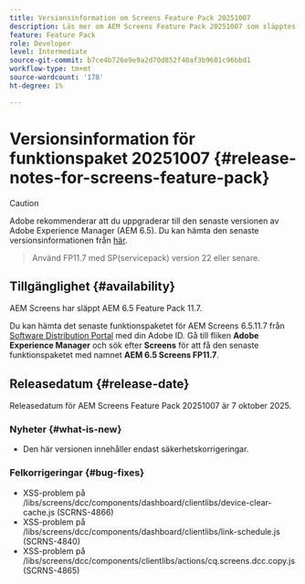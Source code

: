 ```yaml
---
title: Versionsinformation om Screens Feature Pack 20251007
description: Läs mer om AEM Screens Feature Pack 20251007 som släpptes 7 oktober 2025.
feature: Feature Pack
role: Developer
level: Intermediate
source-git-commit: b7ce4b726e9e9a2d70d852f40af3b9681c96bbd1
workflow-type: tm+mt
source-wordcount: '178'
ht-degree: 1%

---
```


# Versionsinformation för funktionspaket 20251007 {#release-notes-for-screens-feature-pack}

>[!CAUTION]
>Adobe rekommenderar att du uppgraderar till den senaste versionen av Adobe Experience Manager (AEM 6.5). Du kan hämta den senaste versionsinformationen från [här](https://experienceleague.adobe.com/en/docs/experience-manager-65/content/release-notes/release-notes).
>>Använd FP11.7 med SP(servicepack) version 22 eller senare.

## Tillgänglighet {#availability}

AEM Screens har släppt AEM 6.5 Feature Pack 11.7.

Du kan hämta det senaste funktionspaketet för AEM Screens 6.5.11.7 från [Software Distribution Portal](https://experience.adobe.com/#/downloads/content/software-distribution/en/aem.html) med din Adobe ID. Gå till fliken **Adobe Experience Manager** och sök efter **Screens** för att få den senaste funktionspaketet med namnet **AEM 6.5 Screens FP11.7**.

## Releasedatum {#release-date}

Releasedatum för AEM Screens Feature Pack 20251007 är 7 oktober 2025.

### Nyheter {#what-is-new}

* Den här versionen innehåller endast säkerhetskorrigeringar.

### Felkorrigeringar {#bug-fixes}

* XSS-problem på /libs/screens/dcc/components/dashboard/clientlibs/device-clear-cache.js (SCRNS-4866)
* XSS-problem på /libs/screens/dcc/components/dashboard/clientlibs/link-schedule.js (SCRNS-4840)
* XSS-problem på /libs/screens/dcc/components/clientlibs/actions/cq.screens.dcc.copy.js (SCRNS-4865)
